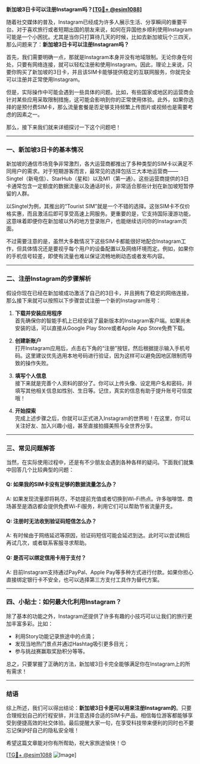 **新加坡3日卡可以注册Instagram吗？[[TG💪+ @esim1088](https://t.me/s/esim1088)]**

随着社交媒体的普及，Instagram已经成为许多人展示生活、分享瞬间的重要平台。对于喜欢旅行或者短期出国的朋友来说，如何在异国他乡顺利使用Instagram可能是一个小困扰。尤其是当你只打算待几天的时候，比如去新加坡玩个三四天，那么问题来了：**新加坡3日卡可以注册Instagram吗？**

首先，我们需要明确一点，那就是Instagram本身并没有地域限制。无论你身在何处，只要有网络连接，就可以轻松注册和使用Instagram。因此，理论上来说，只要你购买了新加坡的3日卡，并且该SIM卡能够提供稳定的互联网服务，你就完全可以注册并正常使用Instagram。

但是，实际操作中可能会遇到一些具体的问题。比如，有些国家或地区的运营商会针对某些应用采取限制措施，这可能会影响到你的正常使用体验。此外，如果你选择的是预付费SIM卡，那么流量套餐是否足够支持频繁上传图片或视频也是需要考虑的因素之一。

那么，接下来我们就来详细探讨一下这个问题吧！

---

### 一、新加坡3日卡的基本情况

新加坡的通信市场竞争非常激烈，各大运营商都推出了多种类型的SIM卡以满足不同用户的需求。对于短期游客而言，最常见的选择包括三大本地运营商——Singtel（新电信）、StarHub（星和）以及M1（第一通）。这些运营商提供的3日卡通常包含一定额度的数据流量以及通话时长，非常适合那些计划在新加坡短暂停留的人群。

以Singtel为例，其推出的“Tourist SIM”就是一个不错的选择。这张SIM卡不仅价格实惠，而且激活后即可享受高速上网服务。更重要的是，它支持国际漫游功能，这意味着即便你在新加坡以外的地方登录账户，也能继续访问你的Instagram页面。

不过需要注意的是，虽然大多数情况下这些SIM卡都能很好地配合Instagram工作，但具体情况还是要视乎每个用户的设备配置以及网络环境而定。例如，如果你的手机信号较差，即使有流量也难以保证流畅地刷动态或者发布内容。

---

### 二、注册Instagram的步骤解析

假设你现在已经在新加坡成功激活了自己的3日卡，并且拥有了稳定的网络连接，那么接下来就可以按照以下步骤尝试注册一个新的Instagram账号：

1. **下载并安装应用程序**  
   首先确保你的智能手机上已经安装了最新版本的Instagram客户端。如果尚未安装的话，可以直接从Google Play Store或者Apple App Store免费下载。

2. **创建新账户**  
   打开Instagram应用后，点击右下角的“注册”按钮，然后根据提示输入手机号码。这里建议优先选用本地号码进行验证，因为这样可以避免因地区限制而导致的操作失败。

3. **填写个人信息**  
   接下来就是完善个人资料的部分了。你可以上传头像、设定用户名和密码，并填写其他相关信息如性别、生日等。记住，真实的信息有助于提升账号可信度哦！

4. **开始探索**  
   完成上述步骤之后，你就可以正式进入Instagram的世界啦！在这里，你可以关注好友、加入兴趣小组，甚至直接拍摄美照与全世界分享。

---

### 三、常见问题解答

当然，在实际使用过程中，还是有不少朋友会遇到各种各样的疑问。下面我们就集中回答几个比较典型的问题：

#### Q: 如果我的SIM卡没有足够的数据流量怎么办？
A: 如果发现流量即将耗尽，不妨提前充值或者切换到Wi-Fi热点。许多咖啡馆、商场甚至是酒店都会提供免费Wi-Fi服务，利用它们可以帮助节省流量开支。

#### Q: 注册时无法收到验证码短信怎么办？
A: 有时候由于网络延迟等原因，验证码短信可能会延迟到达。此时可以尝试稍后再试几次，或者联系客服寻求帮助。

#### Q: 是否可以绑定信用卡用于支付？
A: 目前Instagram支持通过PayPal、Apple Pay等多种方式进行付款。如果你担心直接绑定银行卡不安全，也可以选择第三方支付工具作为替代方案。

---

### 四、小贴士：如何最大化利用Instagram？

除了基本的功能之外，Instagram还提供了许多有趣的小技巧可以让我们的旅行更加丰富多彩。比如：

- 利用Story功能记录旅途中的点滴；
- 发现当地热门景点并通过Hashtag吸引更多目光；
- 参与挑战赛赢取奖励积分等等。

总之，只要掌握了正确的方法，新加坡3日卡完全能够满足你在Instagram上的所有需求！

---

### 结语

综上所述，我们可以得出结论：**新加坡3日卡是可以用来注册Instagram的**。只要合理规划自己的行程安排，并注意选择合适的SIM卡产品，相信每位游客都能够享受到便捷高效的社交体验。最后提醒大家一句，在享受科技带来便利的同时也不要忘记保护好自己的隐私安全哦！

希望这篇文章能对你有所帮助，祝大家旅途愉快！😊

[[TG💪+ @esim1088](https://t.me/s/esim1088) ![Image](https://i.postimg.cc/4NQfJmqS/Snipaste-2025-05-13-00-14-12.png)]